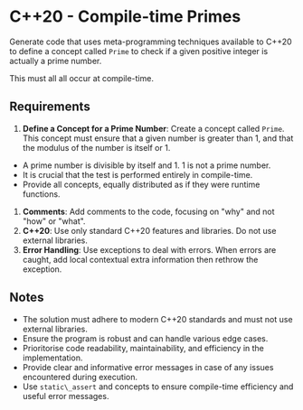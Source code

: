 # C++20 - Compile-time Primes

Generate code that uses meta-programming techniques available to C++20 to define a concept called `Prime` to check if a given positive integer is actually a prime number.

This must all all occur at compile-time.

## Requirements

1. **Define a Concept for a Prime Number**: Create a concept called `Prime`. This concept must ensure that a given number is greater than 1, and that the modulus of the number is itself or 1. 
 * A prime number is divisible by itself and 1. 1 is not a prime number.
 * It is crucial that the test is performed entirely in compile-time.
 * Provide all concepts, equally distributed as if they were runtime functions.
1. **Comments**: Add comments to the code, focusing on "why" and not "how" or "what".
1. **C++20**: Use only standard C++20 features and libraries. Do not use external libraries.
1. **Error Handling**: Use exceptions to deal with errors. When errors are caught, add local contextual extra information then rethrow the exception.


## Notes

* The solution must adhere to modern C++20 standards and must not use external libraries.
* Ensure the program is robust and can handle various edge cases.
* Prioritorise code readability, maintainability, and efficiency in the implementation.
* Provide clear and informative error messages in case of any issues encountered during execution.
* Use `static\_assert` and concepts to ensure compile-time efficiency and useful error messages.



